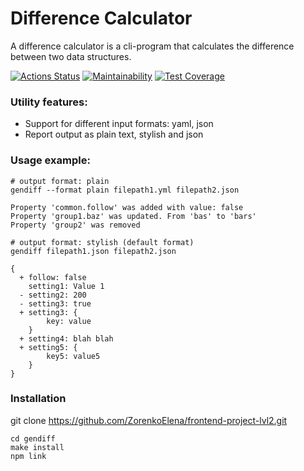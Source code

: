 # Difference Calculator

A difference calculator is a cli-program that calculates the difference between two data structures.

[![Actions Status](https://github.com/ZorenkoElena/frontend-project-lvl2/workflows/hexlet-check/badge.svg)](https://github.com/ZorenkoElena/frontend-project-lvl2/actions)
[![Maintainability](https://api.codeclimate.com/v1/badges/c8c4e32010221de010ab/maintainability)](https://codeclimate.com/github/ZorenkoElena/frontend-project-lvl2/maintainability)
[![Test Coverage](https://api.codeclimate.com/v1/badges/c8c4e32010221de010ab/test_coverage)](https://codeclimate.com/github/ZorenkoElena/frontend-project-lvl2/test_coverage)

### Utility features:

- Support for different input formats: yaml, json
- Report output as plain text, stylish and json

### Usage example:

```
# output format: plain
gendiff --format plain filepath1.yml filepath2.json

Property 'common.follow' was added with value: false
Property 'group1.baz' was updated. From 'bas' to 'bars'
Property 'group2' was removed
```

```
# output format: stylish (default format)
gendiff filepath1.json filepath2.json

{
  + follow: false
    setting1: Value 1
  - setting2: 200
  - setting3: true
  + setting3: {
        key: value
    }
  + setting4: blah blah
  + setting5: {
        key5: value5
    }
}
```

### Installation

git clone https://github.com/ZorenkoElena/frontend-project-lvl2.git

```
cd gendiff
make install
npm link
```
